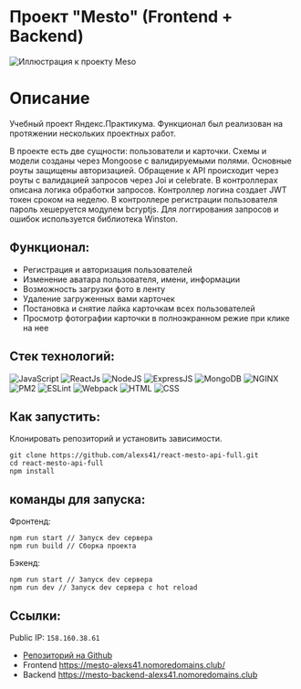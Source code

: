 # Проект "Mesto" (Frontend + Backend)
![Иллюстрация к проекту Meso](https://static.tildacdn.com/tild3738-6636-4762-a561-313361366131/__2023-01-17__181329.png)
# Описание
Учебный проект Яндекс.Практикума. Функционал был реализован на протяжении нескольких проектных работ.

В проекте есть две сущности: пользователи и карточки. 
Схемы и модели созданы через Mongoose с валидируемыми полями. Основные роуты защищены авторизацией. Обращение к API происходит через роуты с валидацией запросов через Joi и celebrate. В контроллерах описана логика обработки запросов. Контроллер логина создает JWT токен сроком на неделю. В контроллере регистрации пользователя пароль хешеруется модулем bcryptjs. Для логгирования запросов и ошибок используется библиотека Winston.



## Функционал:
- Регистрация и авторизация пользователей
- Изменение аватара пользователя, имени, информации
- Возможность загрузки фото в ленту
- Удаление загруженных вами карточек
- Постановка и снятие лайка карточкам всех пользователей
- Просмотр фотографии карточки в полноэкранном режие при клике на нее


## Стек технологий:
![JavaScript](https://img.shields.io/badge/-JavaScript-000?style=for-the-badge&logo=javascript)
![ReactJs](https://img.shields.io/badge/-React-000?style=for-the-badge&logo=react)
![NodeJS](https://img.shields.io/badge/-node.js-000?style=for-the-badge&logo=node.js)
![ExpressJS](https://img.shields.io/badge/-express.js-000?style=for-the-badge&logo=express)
![MongoDB](https://img.shields.io/badge/-MongoDB-000?style=for-the-badge&logo=mongodb)
![NGINX](https://img.shields.io/badge/-nginx-000?style=for-the-badge&logo=nginx)
![PM2](https://img.shields.io/badge/-pm2-000?style=for-the-badge&logo=pm2)
![ESLint](https://img.shields.io/badge/-eslint-000?style=for-the-badge&logo=eslint)
![Webpack](https://img.shields.io/badge/-webpack-000?style=for-the-badge&logo=webpack)
![HTML](https://img.shields.io/badge/-HTML-000?style=for-the-badge&logo=html5)
![CSS](https://img.shields.io/badge/-CSS-000?style=for-the-badge&logo=css3)


## Как запустить:
Клонировать репозиторий и установить зависимости.
```
git clone https://github.com/alexs41/react-mesto-api-full.git
cd react-mesto-api-full
npm install
```

## команды для запуска:
Фронтенд:
```
npm run start // Запуск dev сервера
npm run build // Сборка проекта
```
Бэкенд:
```
npm run start // Запуск dev сервера
npm run dev // Запуск dev сервера с hot reload
```


## Ссылки:
Public IP: `158.160.38.61`
* [Репозиторий на Github](https://github.com/alexs41/react-mesto-api-full)
* Frontend https://mesto-alexs41.nomoredomains.club/
* Backend https://mesto-backend-alexs41.nomoredomains.club
